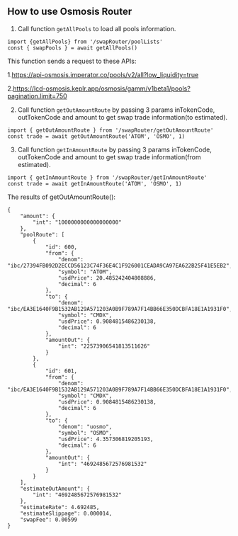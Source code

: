 ## How to use Osmosis Router

1. Call function `getAllPools` to load all pools information.

```
import {getAllPools} from '/swapRouter/poolLists'
const { swapPools } = await getAllPools()
```
This function sends a request to these APIs:

1.https://api-osmosis.imperator.co/pools/v2/all?low_liquidity=true

2.https://lcd-osmosis.keplr.app/osmosis/gamm/v1beta1/pools?pagination.limit=750

2. Call function `getOutAmountRoute` by passing 3 params inTokenCode, outTokenCode and amount to get swap trade information(to estimated).

```
import { getOutAmountRoute } from '/swapRouter/getOutAmountRoute'
const trade = await getOutAmountRoute('ATOM', 'OSMO', 1)
```

3. Call function `getInAmountRoute` by passing 3 params inTokenCode, outTokenCode and amount to get swap trade information(from estimated).

```
import { getInAmountRoute } from '/swapRouter/getInAmountRoute'
const trade = await getInAmountRoute('ATOM', 'OSMO', 1)
```
The results of getOutAmountRoute():
```
{
    "amount": {
        "int": "1000000000000000000"
    },
    "poolRoute": [
        {
            "id": 600,
            "from": {
                "denom": "ibc/27394FB092D2ECCD56123C74F36E4C1F926001CEADA9CA97EA622B25F41E5EB2",
                "symbol": "ATOM",
                "usdPrice": 20.485242404808886,
                "decimal": 6
            },
            "to": {
                "denom": "ibc/EA3E1640F9B1532AB129A571203A0B9F789A7F14BB66E350DCBFA18E1A1931F0",
                "symbol": "CMDX",
                "usdPrice": 0.9084815486230138,
                "decimal": 6
            },
            "amountOut": {
                "int": "22573906541813511626"
            }
        },
        {
            "id": 601,
            "from": {
                "denom": "ibc/EA3E1640F9B1532AB129A571203A0B9F789A7F14BB66E350DCBFA18E1A1931F0",
                "symbol": "CMDX",
                "usdPrice": 0.9084815486230138,
                "decimal": 6
            },
            "to": {
                "denom": "uosmo",
                "symbol": "OSMO",
                "usdPrice": 4.357306819205193,
                "decimal": 6
            },
            "amountOut": {
                "int": "4692485672576981532"
            }
        }
    ],
    "estimateOutAmount": {
        "int": "4692485672576981532"
    },
    "estimateRate": 4.692485,
    "estimateSlippage": 0.000014,
    "swapFee": 0.00599
}
```
